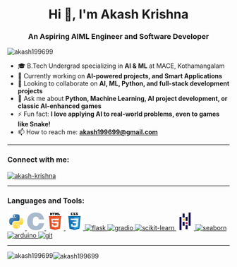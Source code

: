 <h1 align="center">Hi 👋, I'm Akash Krishna</h1>
<h3 align="center">An Aspiring AIML Engineer and Software Developer</h3>

<p align="left"> <img src="https://komarev.com/ghpvc/?username=akash199699&label=Profile%20views&color=0e75b6&style=flat" alt="akash199699" /> </p>

- 🎓 B.Tech Undergrad specializing in **AI & ML** at MACE, Kothamangalam  
- 🔭 Currently working on **AI-powered projects, and Smart Applications**  
- 👯 Looking to collaborate on **AI, ML, Python, and full-stack development projects**  
- 💬 Ask me about **Python, Machine Learning, AI project development, or classic AI-enhanced games**  
- ⚡ Fun fact: **I love applying AI to real-world problems, even to games like Snake!**  
- 📫 How to reach me: **akash199699@gmail.com**  

---

<h3 align="left">Connect with me:</h3>
<p align="left">
<a href="https://www.linkedin.com/in/akash199699/" target="blank"><img align="center" src="https://raw.githubusercontent.com/rahuldkjain/github-profile-readme-generator/master/src/images/icons/Social/linked-in-alt.svg" alt="akash-krishna" height="30" width="40" /></a>
</p>

---

<h3 align="left">Languages and Tools:</h3>
<p align="left"> 
<a href="https://www.python.org" target="_blank" rel="noreferrer"> <img src="https://raw.githubusercontent.com/devicons/devicon/master/icons/python/python-original.svg" alt="python" width="40" height="40"/> </a> 
<a href="https://www.cprogramming.com/" target="_blank" rel="noreferrer"> <img src="https://raw.githubusercontent.com/devicons/devicon/master/icons/c/c-original.svg" alt="c" width="40" height="40"/> </a> 
<a href="https://www.w3.org/html/" target="_blank" rel="noreferrer"> <img src="https://raw.githubusercontent.com/devicons/devicon/master/icons/html5/html5-original-wordmark.svg" alt="html5" width="40" height="40"/> </a> 
<a href="https://www.w3schools.com/css/" target="_blank" rel="noreferrer"> <img src="https://raw.githubusercontent.com/devicons/devicon/master/icons/css3/css3-original-wordmark.svg" alt="css3" width="40" height="40"/> </a> 
<a href="https://flask.palletsprojects.com/" target="_blank" rel="noreferrer"> <img src="https://www.vectorlogo.zone/logos/pocoo_flask/pocoo_flask-icon.svg" alt="flask" width="40" height="40"/> </a> 
<a href="https://gradio.app/" target="_blank" rel="noreferrer"> <img src="https://gradio.app/assets/img/logo.svg" alt="gradio" width="40" height="40"/> </a> 
<a href="https://scikit-learn.org/" target="_blank" rel="noreferrer"> <img src="https://upload.wikimedia.org/wikipedia/commons/0/05/Scikit_learn_logo_small.svg" alt="scikit-learn" width="40" height="40"/> </a> 
<a href="https://pandas.pydata.org/" target="_blank" rel="noreferrer"> <img src="https://raw.githubusercontent.com/devicons/devicon/2ae2a900d2f041da66e950e4d48052658d850630/icons/pandas/pandas-original.svg" alt="pandas" width="40" height="40"/> </a> 
<a href="https://seaborn.pydata.org/" target="_blank" rel="noreferrer"> <img src="https://seaborn.pydata.org/_images/logo-mark-lightbg.svg" alt="seaborn" width="40" height="40"/> </a> 
<a href="https://www.arduino.cc/" target="_blank" rel="noreferrer"> <img src="https://cdn.worldvectorlogo.com/logos/arduino-1.svg" alt="arduino" width="40" height="40"/> </a> 
<a href="https://git-scm.com/" target="_blank" rel="noreferrer"> <img src="https://www.vectorlogo.zone/logos/git-scm/git-scm-icon.svg" alt="git" width="40" height="40"/> </a> 
</p>

---

<p><img align="left" src="https://github-readme-stats.vercel.app/api/top-langs?username=akash199699&show_icons=true&locale=en&layout=compact" alt="akash199699" /></p>

<p><img align="center" src="https://github-readme-streak-stats.herokuapp.com/?user=akash199699&theme=dark" alt="akash199699" /></p>
